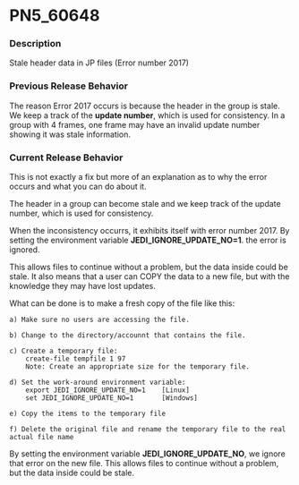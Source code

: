 # PN5_60648

<PageHeader />

### Description

Stale header data in JP files (Error number 2017)

### Previous Release Behavior

The reason Error 2017 occurs is because the header in the group is stale. We keep a track of the **update number**, which is used for consistency. In a group with 4 frames, one frame may have an invalid update number showing it was stale information.



### Current Release Behavior

This is not exactly a fix but more of an explanation as to why the error occurs and what you can do about it.

The header in a group can become stale and we keep track of the update number, which is used for consistency.

When the inconsistency occurrs, it exhibits itself with error number 2017. By setting the environment variable **JEDI\_IGNORE\_UPDATE\_NO=1**. the error is ignored.

This allows files to continue without a problem, but the data inside could be stale. It also means that a user can COPY the data to a new file, but with the knowledge they may have lost updates.

What can be done is to make a fresh copy of the file like this:

```
a) Make sure no users are accessing the file.

b) Change to the directory/accounnt that contains the file.

c) Create a temporary file:
    create-file tempfile 1 97
    Note: Create an appropriate size for the temporary file.

d) Set the work-around environment variable:
    export JEDI_IGNORE_UPDATE_NO=1    [Linux]
    set JEDI_IGNORE_UPDATE_NO=1       [Windows]

e) Copy the items to the temporary file

f) Delete the original file and rename the temporary file to the real actual file name
```

By setting the environment variable **JEDI\_IGNORE\_UPDATE\_NO**, we ignore that error on the new file. This allows files to continue without a problem, but the data inside could be stale.

  
<PageFooter />
